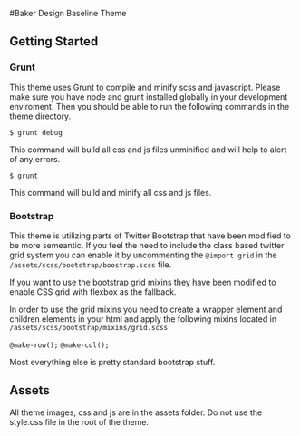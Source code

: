 #Baker Design Baseline Theme

## Getting Started

### Grunt 
This theme uses Grunt to compile and minify scss and javascript. Please make sure you have node and grunt installed globally in your development enviroment. Then you should be able to run the following commands in the theme directory. 

`$ grunt debug`

This command will build all css and js files unminified and will help to alert of any errors. 

`$ grunt `

This command will build and minify all css and js files. 

### Bootstrap 
This theme is utilizing parts of Twitter Bootstrap that have been modified to be more semeantic. If you feel the need to include the class based twitter grid system you can enable it by uncommenting the `@import grid` in the `/assets/scss/bootstrap/boostrap.scss` file. 

If you want to use the bootstrap grid mixins they have been modified to enable CSS grid with flexbox as the fallback. 

In order to use the grid mixins you need to create a wrapper element and children elements in your html and apply the following mixins located in `/assets/scss/bootstrap/mixins/grid.scss`

`@make-row();`
`@make-col();`

Most everything else is pretty standard bootstrap stuff.

## Assets 
All theme images, css and js are in the assets folder. Do not use the style.css file in the root of the theme. 